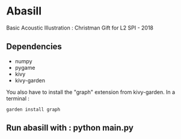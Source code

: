 # Abasill

Basic Acoustic Illustration : Christman Gift for L2 SPI - 2018

## Dependencies

* numpy
* pygame
* kivy
* kivy-garden


You also have to install the "graph" extension from kivy-garden. In a terminal : 

```
garden install graph
```

## Run abasill with : python main.py
